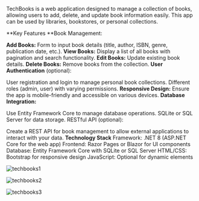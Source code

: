 TechBooks is a web application designed to manage a collection of books, allowing users to add, delete, and update book information easily. This app can be used by libraries, bookstores, or personal collections.

**Key Features
**Book Management:

**Add Books:** Form to input book details (title, author, ISBN, genre, publication date, etc.).
**View Books:** Display a list of all books with pagination and search functionality.
**Edit Books:** Update existing book details.
**Delete Books:** Remove books from the collection.
**User Authentication** (optional):

User registration and login to manage personal book collections.
Different roles (admin, user) with varying permissions.
**Responsive Design:**
Ensure the app is mobile-friendly and accessible on various devices.
**Database Integration:**

Use Entity Framework Core to manage database operations.
SQLite or SQL Server for data storage.
RESTful API (optional):

Create a REST API for book management to allow external applications to interact with your data.
**Technology Stack**
Framework: .NET 8 (ASP.NET Core for the web app)
Frontend: Razor Pages or Blazor for UI components
Database: Entity Framework Core with SQLite or SQL Server
HTML/CSS: Bootstrap for responsive design
JavaScript: Optional for dynamic elements

![techbooks1](https://github.com/user-attachments/assets/9cc7406a-2ebb-4b9e-9a3e-35e9542e0796)

![techbooks2](https://github.com/user-attachments/assets/b0857d73-90f8-4470-8a8d-bb90fc6009bd)

![techbooks3](https://github.com/user-attachments/assets/e66659f4-4883-4161-91a6-eea8e29f3127)
